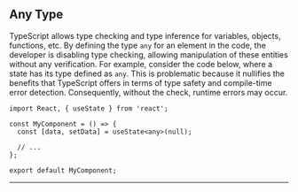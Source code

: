 ## Any Type
TypeScript allows type checking and type inference for variables, objects, functions, etc. By defining the type ``any`` for an element in the code, the developer is disabling type checking, allowing manipulation of these entities without any verification. For example, consider the code below, where a state has its type defined as ``any``. This is problematic because it nullifies the benefits that TypeScript offers in terms of type safety and compile-time error detection. Consequently, without the check, runtime errors may occur.

```tsx
import React, { useState } from 'react';

const MyComponent = () => {
  const [data, setData] = useState<any>(null);

  // ...
};

export default MyComponent;
```

---